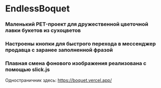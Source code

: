 # EndlessBoquet

### Маленький PET-проект для дружественной цветочной лавки букетов из сухоцветов
### Настроены кнопки для быстрого перехода в мессенджер продавца с заранее заполненной фразой
### Плавная смена фонового изображения реализована с помощью slick.js

Одностраничник здесь: https://boquet.vercel.app/
